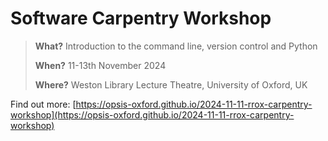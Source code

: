 # Software Carpentry Workshop

> **What?** Introduction to the command line, version control and Python
>
> **When?** 11-13th November 2024
>
> **Where?** Weston Library Lecture Theatre, University of Oxford, UK

Find out more:
[https://opsis-oxford.github.io/2024-11-11-rrox-carpentry-workshop](https://opsis-oxford.github.io/2024-11-11-rrox-carpentry-workshop)
